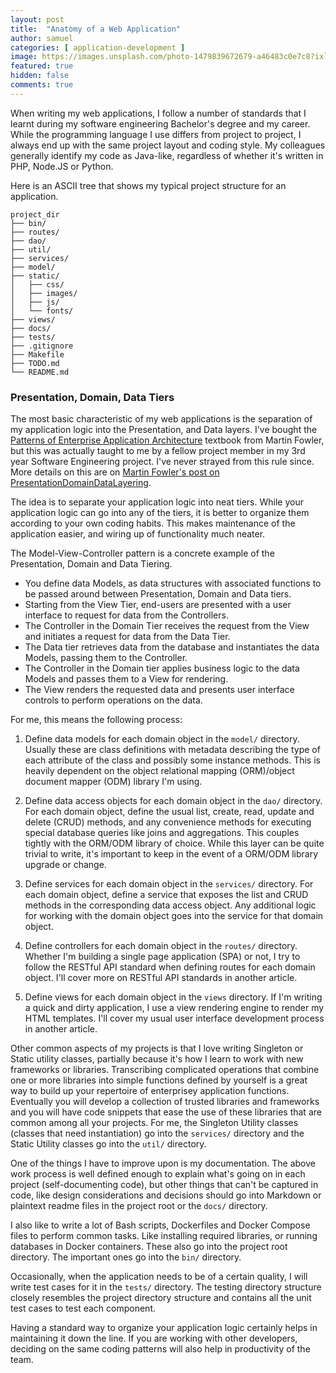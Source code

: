 ```yaml
---
layout: post
title:  "Anatomy of a Web Application"
author: samuel
categories: [ application-development ]
image: https://images.unsplash.com/photo-1479839672679-a46483c0e7c8?ixlib=rb-1.2.1&ixid=eyJhcHBfaWQiOjEyMDd9&auto=format&fit=crop&w=2754&q=80
featured: true
hidden: false
comments: true
---
```


When writing my web applications, I follow a number of standards that I learnt during my software engineering Bachelor's degree and my career. While the programming language I use differs from project to project, I always end up with the same project layout and coding style. My colleagues generally identify my code as Java-like, regardless of whether it's written in PHP, Node.JS or Python.

Here is an ASCII tree that shows my typical project structure for an application.
```text
project_dir
├── bin/
├── routes/
├── dao/
├── util/
├── services/
├── model/
├── static/
│   ├── css/
│   ├── images/
│   ├── js/
│   └── fonts/
├── views/
├── docs/
├── tests/
├── .gitignore
├── Makefile
├── TODO.md
└── README.md
```

### Presentation, Domain, Data Tiers

The most basic characteristic of my web applications is the separation of my application logic into the Presentation,  and Data layers. I've bought the [Patterns of Enterprise Application Architecture](https://martinfowler.com/books/eaa.html) textbook from Martin Fowler, but this was actually taught to me by a fellow project member in my 3rd year Software Engineering project. I've never strayed from this rule since. More details on this are on [Martin Fowler's post on PresentationDomainDataLayering](https://martinfowler.com/bliki/PresentationDomainDataLayering.html).  

The idea is to separate your application logic into neat tiers. While your application logic can go into any of the tiers, it is better to organize them according to your own coding habits. This makes maintenance of the application easier, and wiring up of functionality much neater.

The Model-View-Controller pattern is a concrete example of the Presentation, Domain and Data Tiering. 
* You define data Models, as data structures with associated functions to be passed around between Presentation, Domain and Data tiers.
* Starting from the View Tier, end-users are presented with a user interface to request for data from the Controllers.
* The Controller in the Domain Tier receives the request from the View and initiates a request for data from the Data Tier. 
* The Data tier retrieves data from the database and instantiates the data Models, passing them to the Controller. 
* The Controller in the Domain tier applies business logic to the data Models and passes them to a View for rendering.
* The View renders the requested data and presents user interface controls to perform operations on the data.

For me, this means the following process:
1. Define data models for each domain object in the ```model/``` directory. 
   Usually these are class definitions with metadata describing the type of each attribute of the class and possibly some instance methods. This is heavily dependent on the object relational mapping (ORM)/object document mapper (ODM) library I'm using.
     
2. Define data access objects for each domain object in the ```dao/``` directory. For each domain object, define the usual list, create, read, update and delete (CRUD) methods, and any convenience methods for executing special database queries like joins and aggregations. This couples tightly with the ORM/ODM library of choice. While this layer can be quite trivial to write, it's important to keep in the event of a ORM/ODM library upgrade or change. 

3. Define services for each domain object in the ```services/``` directory. For each domain object, define a service that exposes the list and CRUD methods in the corresponding data access object. Any additional logic for working with the domain object goes into the service for that domain object.

4. Define controllers for each domain object in the ```routes/``` directory. Whether I'm building a single page application (SPA) or not, I try to follow the RESTful API standard when defining routes for each domain object. I'll cover more on RESTful API standards in another article.

5. Define views for each domain object in the ```views``` directory. If I'm writing a quick and dirty application, I use a view rendering engine to render my HTML templates. I'll cover my usual user interface development process in another article.

Other common aspects of my projects is that I love writing Singleton or Static utility classes, partially because it's how I learn to work with new frameworks or libraries. Transcribing complicated operations that combine one or more libraries into simple functions defined by yourself is a great way to build up your repertoire of enterprisey application functions. Eventually you will develop a collection of trusted libraries and frameworks and you will have code snippets that ease the use of these libraries that are common among all your projects. For me, the Singleton Utility classes (classes that need instantiation) go into the ```services/``` directory and the Static Utility classes go into the ```util/``` directory.
   
One of the things I have to improve upon is my documentation. The above work process is well defined enough to explain what's going on in each project (self-documenting code), but other things that can't be captured in code, like design considerations and decisions should go into Markdown or plaintext readme files in the project root or the ```docs/``` directory.

I also like to write a lot of Bash scripts, Dockerfiles and Docker Compose files to perform common tasks. Like installing required libraries, or running databases in Docker containers. These also go into the project root directory. The important ones go into the ```bin/``` directory. 

Occasionally, when the application needs to be of a certain quality, I will write test cases for it in the ```tests/``` directory. The testing directory structure closely resembles the project directory structure and contains all the unit test cases to test each component.

Having a standard way to organize your application logic certainly helps in maintaining it down the line. If you are working with other developers, deciding on the same coding patterns will also help in productivity of the team.
 

